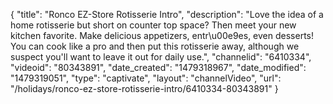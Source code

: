 {
    "title": "Ronco EZ-Store Rotisserie Intro",
    "description": "Love the idea of a home rotisserie but short on counter top space? Then meet your new kitchen favorite. Make delicious appetizers, entr\u00e9es, even desserts! You can cook like a pro and then put this rotisserie away, although we suspect you'll want to leave it out for daily use.",
    "channelid": "6410334",
    "videoid": "80343891",
    "date_created": "1479318967",
    "date_modified": "1479319051",
    "type": "captivate",
    "layout": "channelVideo",
    "url": "\/holidays\/ronco-ez-store-rotisserie-intro\/6410334-80343891"
}